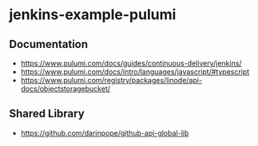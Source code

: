 # jenkins-example-pulumi

## Documentation

* https://www.pulumi.com/docs/guides/continuous-delivery/jenkins/
* https://www.pulumi.com/docs/intro/languages/javascript/#typescript
* https://www.pulumi.com/registry/packages/linode/api-docs/objectstoragebucket/

## Shared Library

* https://github.com/darinpope/github-api-global-lib

